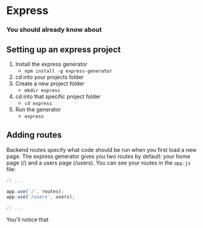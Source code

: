 # Express

### You should already know about


## Setting up an express project

1. Install the express generator
	* `npm install -g express-generator`
1. cd into your projects folder
1. Create a new project folder
	* `mkdir express`
1. cd into that specific project folder
	* `cd express`
1. Run the generator
	* `express`

## Adding routes

Backend routes specify what code should be run when you first load a new page. The express generator gives you two routes by default: your home page (/) and a users page (/users). You can see your routes in the `app.js` file:

```js
// ...

app.use('/', routes);
app.use('/users', users);

// ...
```

You'll notice that 